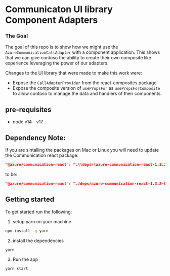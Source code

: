 # Communicaton UI library Component Adapters

### The Goal

The goal of this repo is to show how we might use the `AzureCommunicationCallAdapter` with a component application. This shows that we can give contoso the ability to create their own composite like experience leveraging the power of our adapters. 

Changes to the UI library that were made to make this work were: 
- Expose the `CallAdapterProvider` from the react-composites package.
- Expose the composite version of `usePropsFor` as `usePropsForComposite` to allow contoso to manage the data and handlers of their components. 

## pre-requisites

- node v14 - v17

## Dependency Note:
If you are sintalling the packages on Mac or Linux you will need to update the Communication react package:
```json
"@azure/communication-react": ".\\deps\\azure-communication-react-1.3.2-beta.0-with-provider.tgz",
```
to be: 
```json
"@azure/communication-react": "./deps/azure-communication-react-1.3.2-beta.0-with-provider.tgz",
```

## Getting started

To get started run the following:

1. setup yarn on your machine

```bash
npm install -g yarn
```

2. install the dependencies
```bash
yarn
```

3. Run the app
```bash 
yarn start
```
